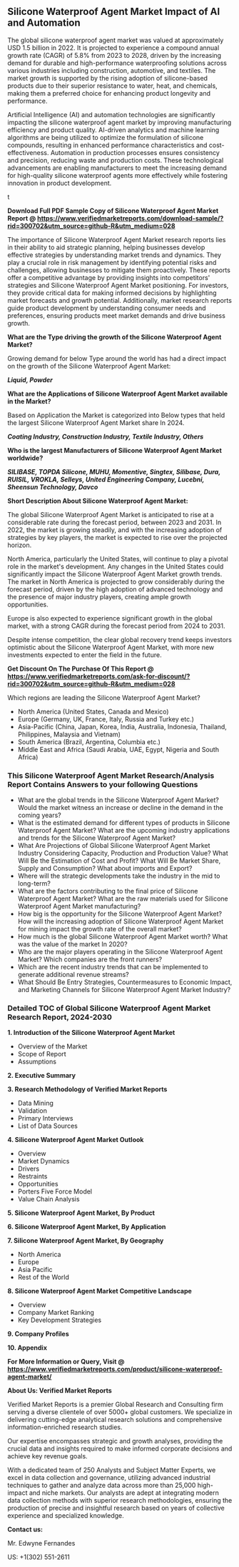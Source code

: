 <h2>Silicone Waterproof Agent Market Impact of AI and Automation</h2><p>The global silicone waterproof agent market was valued at approximately USD 1.5 billion in 2022. It is projected to experience a compound annual growth rate (CAGR) of 5.8% from 2023 to 2028, driven by the increasing demand for durable and high-performance waterproofing solutions across various industries including construction, automotive, and textiles. The market growth is supported by the rising adoption of silicone-based products due to their superior resistance to water, heat, and chemicals, making them a preferred choice for enhancing product longevity and performance.</p><p>Artificial Intelligence (AI) and automation technologies are significantly impacting the silicone waterproof agent market by improving manufacturing efficiency and product quality. AI-driven analytics and machine learning algorithms are being utilized to optimize the formulation of silicone compounds, resulting in enhanced performance characteristics and cost-effectiveness. Automation in production processes ensures consistency and precision, reducing waste and production costs. These technological advancements are enabling manufacturers to meet the increasing demand for high-quality silicone waterproof agents more effectively while fostering innovation in product development.</p>t</p><p id="" class=""><strong>Download Full PDF Sample Copy of Silicone Waterproof Agent Market Report @ <a href="https://www.verifiedmarketreports.com/download-sample/?rid=300702&utm_source=github-R&utm_medium=028" target="_blank">https://www.verifiedmarketreports.com/download-sample/?rid=300702&utm_source=github-R&utm_medium=028</a></strong></p><p>The importance of&nbsp;Silicone Waterproof Agent Market research reports lies in their ability to aid strategic planning, helping businesses develop effective strategies by understanding market trends and dynamics. They play a crucial role in risk management by identifying potential risks and challenges, allowing businesses to mitigate them proactively. These reports offer a competitive advantage by providing insights into competitors' strategies and Silicone Waterproof Agent Market positioning. For investors, they provide critical data for making informed decisions by highlighting market forecasts and growth potential. Additionally, market research reports guide product development by understanding consumer needs and preferences, ensuring products meet market demands and drive business growth.</p><p><strong>What are the&nbsp;Type driving the growth of the Silicone Waterproof Agent Market?</strong></p><p id="" class="">Growing demand for below Type around the world has had a direct impact on the growth of the Silicone Waterproof Agent Market:</p><em><strong>Liquid, Powder</strong></em></p><strong>What are the&nbsp;Applications&nbsp;of Silicone Waterproof Agent Market available in the Market?</strong></p><p id="" class="">Based on Application the Market is categorized into Below types that held the largest Silicone Waterproof Agent Market share In 2024.</p><em><strong>Coating Industry, Construction Industry, Textile Industry, Others</strong></em></p><strong>Who is the largest Manufacturers of Silicone Waterproof Agent Market worldwide?</strong></p><p><em><strong>SILIBASE, TOPDA Silicone, MUHU, Momentive, Singtex, Silibase, Dura, RUISIL, VROKLA, Selleys, United Engineering Company, Lucebni, Sheensun Technology, Davco</strong></em></p><p id="" class=""><strong>Short Description About Silicone Waterproof Agent Market:</strong></p><p>The global Silicone Waterproof Agent Market is anticipated to rise at a considerable rate during the forecast period, between 2023 and 2031. In 2022, the market is growing steadily, and with the increasing adoption of strategies by key players, the market is expected to rise over the projected horizon.</p><p>North America, particularly the United States, will continue to play a pivotal role in the market's development. Any changes in the United States could significantly impact the Silicone Waterproof Agent Market growth trends. The market in North America is projected to grow considerably during the forecast period, driven by the high adoption of advanced technology and the presence of major industry players, creating ample growth opportunities.</p><p>Europe is also expected to experience significant growth in the global market, with a strong CAGR during the forecast period from 2024 to 2031.</p><p>Despite intense competition, the clear global recovery trend keeps investors optimistic about the Silicone Waterproof Agent Market, with more new investments expected to enter the field in the future.</p><p id="" class=""><strong>Get Discount On The Purchase Of This Report @ <a href="https://www.verifiedmarketreports.com/ask-for-discount/?rid=300702&utm_source=github-R&utm_medium=028" target="_blank">https://www.verifiedmarketreports.com/ask-for-discount/?rid=300702&utm_source=github-R&utm_medium=028</a></strong></p>Which regions are leading the Silicone Waterproof Agent Market?</p><ul><li>North America (United States, Canada and Mexico)</li><li>Europe (Germany, UK, France, Italy, Russia and Turkey etc.)</li><li>Asia-Pacific (China, Japan, Korea, India, Australia, Indonesia, Thailand, Philippines, Malaysia and Vietnam)</li><li>South America (Brazil, Argentina, Columbia etc.)</li><li>Middle East and Africa (Saudi Arabia, UAE, Egypt, Nigeria and South Africa)</li></ul><h3 id="" class="">This Silicone Waterproof Agent Market Research/Analysis Report Contains Answers to your following Questions</h3><ul><li>What are the global trends in the Silicone Waterproof Agent Market? Would the market witness an increase or decline in the demand in the coming years?</li><li>What is the estimated demand for different types of products in Silicone Waterproof Agent Market? What are the upcoming industry applications and trends for the Silicone Waterproof Agent Market?</li><li>What Are Projections of Global Silicone Waterproof Agent Market Industry Considering Capacity, Production and Production Value? What Will Be the Estimation of Cost and Profit? What Will Be Market Share, Supply and Consumption? What about imports and Export?</li><li>Where will the strategic developments take the industry in the mid to long-term?</li><li>What are the factors contributing to the final price of Silicone Waterproof Agent Market? What are the raw materials used for Silicone Waterproof Agent Market manufacturing?</li><li>How big is the opportunity for the Silicone Waterproof Agent Market? How will the increasing adoption of Silicone Waterproof Agent Market for mining impact the growth rate of the overall market?</li><li>How much is the global Silicone Waterproof Agent Market worth? What was the value of the market In 2020?</li><li>Who are the major players operating in the Silicone Waterproof Agent Market? Which companies are the front runners?</li><li>Which are the recent industry trends that can be implemented to generate additional revenue streams?</li><li>What Should Be Entry Strategies, Countermeasures to Economic Impact, and Marketing Channels for Silicone Waterproof Agent Market Industry?</li></ul><h3 id="" class="">Detailed TOC of Global Silicone Waterproof Agent Market Research Report, 2024-2030</h3><p id="" class=""><strong>1. Introduction of the Silicone Waterproof Agent Market</strong></p><ul><li>Overview of the Market</li><li>Scope of Report</li><li>Assumptions</li></ul><p id="" class=""><strong>2. Executive Summary</strong></p><p id="" class=""><strong>3. Research Methodology of Verified Market Reports</strong></p><ul><li>Data Mining</li><li>Validation</li><li>Primary Interviews</li><li>List of Data Sources</li></ul><p id="" class=""><strong>4. Silicone Waterproof Agent Market Outlook</strong></p><ul><li>Overview</li><li>Market Dynamics</li><li>Drivers</li><li>Restraints</li><li>Opportunities</li><li>Porters Five Force Model</li><li>Value Chain Analysis</li></ul><p id="" class=""><strong>5. Silicone Waterproof Agent Market, By Product</strong></p><p id="" class=""><strong>6. Silicone Waterproof Agent Market, By Application</strong></p><p id="" class=""><strong>7. Silicone Waterproof Agent Market, By Geography</strong></p><ul><li>North America</li><li>Europe</li><li>Asia Pacific</li><li>Rest of the World</li></ul><p id="" class=""><strong>8. Silicone Waterproof Agent Market Competitive Landscape</strong></p><ul><li>Overview</li><li>Company Market Ranking</li><li>Key Development Strategies</li></ul><p id="" class=""><strong>9. Company Profiles</strong></p><p id="" class=""><strong>10. Appendix</strong></p><p id="" class=""><strong>For More Information or Query, Visit @ <a href="https://www.verifiedmarketreports.com/product/silicone-waterproof-agent-market/" target="_blank">https://www.verifiedmarketreports.com/product/silicone-waterproof-agent-market/</a></strong></p><p id="" class=""><strong>About Us: Verified Market Reports</strong></p><p id="" class="">Verified Market Reports is a premier Global Research and Consulting firm serving a diverse clientele of over 5000+ global customers. We specialize in delivering cutting-edge analytical research solutions and comprehensive information-enriched research studies.</p><p id="" class="">Our expertise encompasses strategic and growth analyses, providing the crucial data and insights required to make informed corporate decisions and achieve key revenue goals.</p><p id="" class="">With a dedicated team of 250 Analysts and Subject Matter Experts, we excel in data collection and governance, utilizing advanced industrial techniques to gather and analyze data across more than 25,000 high-impact and niche markets. Our analysts are adept at integrating modern data collection methods with superior research methodologies, ensuring the production of precise and insightful research based on years of collective experience and specialized knowledge.</p><p id="" class=""><strong>Contact us:</strong></p><p id="" class="">Mr. Edwyne Fernandes</p><p id="" class="">US: +1(302) 551-2611</p>